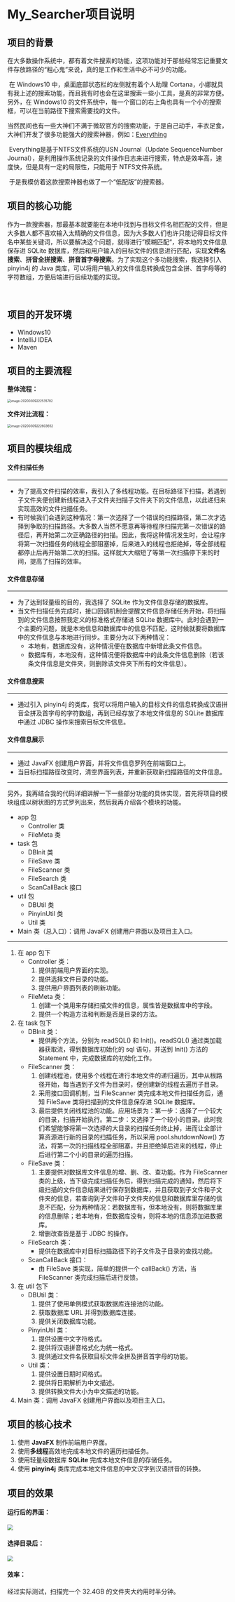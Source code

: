 # My_Searcher项目说明

## 项目的背景

​		在大多数操作系统中，都有着文件搜索的功能，这项功能对于那些经常忘记重要文件存放路径的“粗心鬼”来说，真的是工作和生活中必不可少的功能。

​		在 Windows10 中，桌面底部状态栏的左侧就有着个人助理 Cortana，小娜就具有我上述的搜索功能，而且我有时也会在这里搜索一些小工具，是真的非常方便。另外，在 Windows10 的文件系统中，每一个窗口的右上角也具有一个小的搜索框，可以在当前路径下搜索需要找的文件。

​		当然民间也有一些大神们不满于微软官方的搜索功能，于是自己动手，丰衣足食，大神们开发了很多功能强大的搜索神器，例如：[Everything](https://www.voidtools.com/zh-cn/)

​	Everything是基于NTFS文件系统的USN Journal（Update SequenceNumber Journal），是利用操作系统记录的文件操作日志来进行搜索，特点是效率高，速度快，但是具有一定的局限性，只能用于
NTFS文件系统。

​		于是我模仿着这款搜索神器也做了一个“低配版”的搜索器。



## 项目的核心功能

​		作为一款搜索器，那最基本就要能在本地中找到与目标文件名相匹配的文件，但是大多数人都不喜欢输入太精确的文件信息，因为大多数人们也许只能记得目标文件名中某些关键词，所以要解决这个问题，就得进行”模糊匹配“，将本地的文件信息保存进 SQLite 数据库，然后和用户输入的目标文件的信息进行匹配，实现**文件名搜索**、**拼音全拼搜索**、**拼音首字母搜索**。为了实现这个多功能搜索，我选择引入 pinyin4j 的 Java 类库，可以将用户输入的文件信息转换成包含全拼、首字母等的字符数组，方便后端进行后续功能的实现。

​		

## 项目的开发环境

- Windows10
- IntelliJ IDEA
- Maven



## 项目的主要流程

**整体流程：**

<img src="C:\Users\10943\AppData\Roaming\Typora\typora-user-images\image-20200309222535782.png" alt="image-20200309222535782" style="zoom: 50%;" />



**文件对比流程：**

<img src="C:\Users\10943\AppData\Roaming\Typora\typora-user-images\image-20200309222603652.png" alt="image-20200309222603652" style="zoom:50%;" />





## 项目的模块组成

#### 文件扫描任务

------

- 为了提高文件扫描的效率，我引入了多线程功能。在目标路径下扫描，若遇到子文件夹便创建新线程进入子文件夹扫描子文件夹下的文件信息，以此递归来实现高效的文件扫描任务。
- 有时候我们会遇到这种情况：第一次选择了一个错误的扫描路径，第二次才选择到争取的扫描路径。大多数人当然不愿意再等待程序扫描完第一次错误的路径后，再开始第二次正确路径的扫描。因此，我将这种情况发生时，会让程序将第一次扫描任务的线程全部阻塞掉，后来进入的线程也拒绝掉，等全部线程都停止后再开始第二次的扫描。这样就大大缩短了等第一次扫描停下来的时间，提高了扫描的效率。



#### 文件信息存储

------

- 为了达到轻量级的目的，我选择了 SQLite 作为文件信息存储的数据库。
- 当文件扫描任务完成时，接口回调机制会提醒文件信息存储任务开始，将扫描到的文件信息按照我定义的标准格式存储进 SQLite 数据库中。此时会遇到一个主要的问题，就是本地信息和数据库中的信息不匹配，这时候就要将数据库中的文件信息与本地进行同步。主要分为以下两种情况：
  - 本地有，数据库没有，这种情况便在数据库中新增此条文件信息。
  - 数据库有，本地没有，这种情况便将数据库中的此条文件信息删除（若该条文件信息是文件夹，则删除该文件夹下所有的文件信息）。



#### 文件信息搜索

------

- 通过引入 pinyin4j 的类库，我可以将用户输入的目标文件的信息转换成汉语拼音全拼及首字母的字符数组，再到已经存放了本地文件信息的 SQLite 数据库中通过 JDBC 操作来搜索目标文件信息。



#### 文件信息展示

------

- 通过 JavaFX 创建用户界面，并将文件信息罗列在前端窗口上。
- 当目标扫描路径改变时，清空界面列表，并重新获取新扫描路径的文件信息。



------



​		另外，我再结合我的代码详细讲解一下一些部分功能的具体实现，首先将项目的模块组成以树状图的方式罗列出来，然后我再介绍各个模块的功能。

- app 包
  - Controller 类
  - FileMeta 类
- task 包
  - DBInit 类
  - FileSave 类
  - FileScanner 类
  - FileSearch 类
  - ScanCallBack 接口
- util 包
  - DBUtil 类
  - PinyinUtil 类
  - Util 类
- Main 类（总入口）：调用 JavaFX 创建用户界面以及项目主入口。

------

1. 在 app 包下
   - Controller 类：
     1. 提供前端用户界面的实现。
     2. 提供选择文件目录的功能。
     3. 提供用户界面列表的刷新功能。
   - FileMeta 类：
     1. 创建一个类用来存储扫描文件的信息，属性皆是数据库中的字段。
     2. 提供一个构造方法和判断是否是目录的方法。
2. 在 task 包下
   - DBInit 类：
     - 提供两个方法，分别为 readSQL() 和 Init()。readSQL() 通过类加载器获取流，得到数据库初始化的 sql 语句，并送到 Init() 方法的Statement 中，完成数据库的初始化工作。
   - FileScanner 类：
     1. 创建线程池，使用多个线程在进行本地文件的递归遍历，其中从根路径开始，每当遇到子文件为目录时，便创建新的线程去遍历子目录。
     2. 采用接口回调机制，当 FileScanner 类完成本地文件扫描任务后，通知 FileSave 类将扫描到的文件信息保存进 SQLite 数据库。
     3. 最后提供关闭线程池的功能。应用场景为：第一步：选择了一个较大的目录，扫描开始执行。第二步：又选择了一个较小的目录。此时我们希望能够将第一次选择的大目录的扫描任务终止掉，进而让全部计算资源进行新的目录的扫描任务，所以采用 pool.shutdownNow() 方法，将第一次的扫描线程全部阻塞，并且拒绝掉后进来的线程，停止后进行第二个小的目录的遍历扫描。
   - FileSave 类：
     1. 主要提供对数据库文件信息的增、删、改、查功能。作为 FileScanner 类的上级，当下级完成扫描任务后，得到扫描完成的通知，然后将下级扫描的文件信息结果进行保存到数据库，并且获取到子文件和子文件夹的信息，若查询到子文件和子文件夹的信息和数据库里存储的信息不匹配，分为两种情况：若数据库有，但本地没有，则将数据库里的信息删除；若本地有，但数据库没有，则将本地的信息添加进数据库。
     2. 增删改查皆是基于 JDBC 的操作。
   - FileSearch 类：
     - 提供在数据库中对目标扫描路径下的子文件及子目录的查找功能。
   - ScanCallBack 接口：
     - 由 FileSave 类实现，简单的提供一个 callBack() 方法，当 FileScanner 类完成扫描后进行反馈。
3. 在 util 包下
   - DBUtil 类：
     1. 提供了使用单例模式获取数据库连接池的功能。
     2. 获取数据库 URL 并得到数据库连接。
     3. 提供关闭数据库功能。
   - PinyinUtil 类：
     1. 提供设置中文字符格式。
     2. 提供将汉语拼音格式化为统一格式。
     3. 提供通过文件名获取目标文件全拼及拼音首字母的功能。
   - Util 类：
     1. 提供设置日期时间格式。
     2. 提供将日期解析为中文描述。
     3. 提供转换文件大小为中文描述的功能。
4. Main 类：调用 JavaFX 创建用户界面以及项目主入口。



## 项目的核心技术

1. 使用 **JavaFX** 制作前端用户界面。
2. 使用**多线程**高效地完成本地文件的遍历扫描任务。
3. 使用轻量级数据库 **SQLite** 完成本地文件信息的存储任务。
4. 使用 **pinyin4j** 类库完成本地文件信息的中文汉字到汉语拼音的转换。



## 项目的效果

#### 运行后的界面：

<img src="C:\Users\10943\Desktop\blog\项目\初始界面.png" style="zoom: 80%;" />



#### 选择目录后：

<img src="C:\Users\10943\Desktop\blog\项目\扫描结果.png" style="zoom:80%;" />



#### 效率：

经过实际测试，扫描完一个 32.4GB 的文件夹大约用时半分钟。

